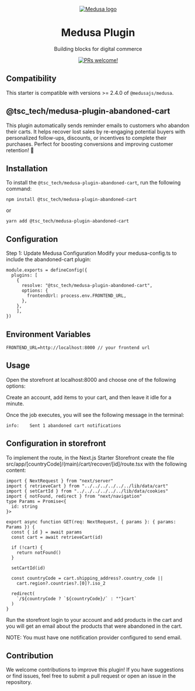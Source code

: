 <p align="center">
  <a href="https://www.medusajs.com">
  <picture>
    <source media="(prefers-color-scheme: dark)" srcset="https://user-images.githubusercontent.com/59018053/229103275-b5e482bb-4601-46e6-8142-244f531cebdb.svg">
    <source media="(prefers-color-scheme: light)" srcset="https://user-images.githubusercontent.com/59018053/229103726-e5b529a3-9b3f-4970-8a1f-c6af37f087bf.svg">
    <img alt="Medusa logo" src="https://user-images.githubusercontent.com/59018053/229103726-e5b529a3-9b3f-4970-8a1f-c6af37f087bf.svg">
    </picture>
  </a>
</p>
<h1 align="center">
  Medusa Plugin
</h1>


<p align="center">
  Building blocks for digital commerce
</p>
<p align="center">
  <a href="https://github.com/medusajs/medusa/blob/master/CONTRIBUTING.md">
    <img src="https://img.shields.io/badge/PRs-welcome-brightgreen.svg?style=flat" alt="PRs welcome!" />
  </a>
</p>

## Compatibility

This starter is compatible with versions >= 2.4.0 of `@medusajs/medusa`. 

## @tsc_tech/medusa-plugin-abandoned-cart

This plugin automatically sends reminder emails to customers who abandon their carts. It helps recover lost sales by re-engaging potential buyers with personalized follow-ups, discounts, or incentives to complete their purchases. Perfect for boosting conversions and improving customer retention! 🚀


## Installation

To install the `@tsc_tech/medusa-plugin-abandoned-cart`, run the following command:

```
npm install @tsc_tech/medusa-plugin-abandoned-cart
```
or
```
yarn add @tsc_tech/medusa-plugin-abandoned-cart
```


## Configuration

Step 1: Update Medusa Configuration Modify your medusa-config.ts to include the abandoned-cart plugin:

```
module.exports = defineConfig({
  plugins: [
    {
      resolve: "@tsc_tech/medusa-plugin-abandoned-cart",
      options: {
        frontendUrl: process.env.FRONTEND_URL,
      },
    },
    ],
})
```

## Environment Variables

```
FRONTEND_URL=http://localhost:8000 // your frontend url
```

## Usage

Open the storefront at localhost:8000 and choose one of the following options:

Create an account, add items to your cart, and then leave it idle for a minute.

Once the job executes, you will see the following message in the terminal:

```
info:    Sent 1 abandoned cart notifications
```

## Configuration in storefront

To implement the route, in the Next.js Starter Storefront create the file src/app/[countryCode]/(main)/cart/recover/[id]/route.tsx with the following content:

```
import { NextRequest } from "next/server"
import { retrieveCart } from "../../../../../../lib/data/cart"
import { setCartId } from "../../../../../../lib/data/cookies"
import { notFound, redirect } from "next/navigation"
type Params = Promise<{
  id: string
}>

export async function GET(req: NextRequest, { params }: { params: Params }) {
  const { id } = await params
  const cart = await retrieveCart(id)

  if (!cart) {
    return notFound()
  }

  setCartId(id)

  const countryCode = cart.shipping_address?.country_code || 
    cart.region?.countries?.[0]?.iso_2

  redirect(
    `/${countryCode ? `${countryCode}/` : ""}cart`
  )
}
```

Run the storefront login to your account and add products in the cart and you will get an email about the products that were abandoned in the cart.

NOTE: You must have one notification provider configured to send email.

## Contribution

We welcome contributions to improve this plugin! If you have suggestions or find issues, feel free to submit a pull request or open an issue in the repository.